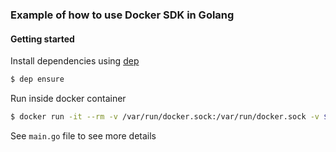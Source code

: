 ### Example of how to use Docker SDK in Golang

#### Getting started

Install dependencies using [dep](https://github.com/golang/dep)

```sh
$ dep ensure
```

Run inside docker container

```sh
$ docker run -it --rm -v /var/run/docker.sock:/var/run/docker.sock -v $PWD:/go/src/github.com/jaschweder/golang-docker-api golang bash
```

See `main.go` file to see more details
